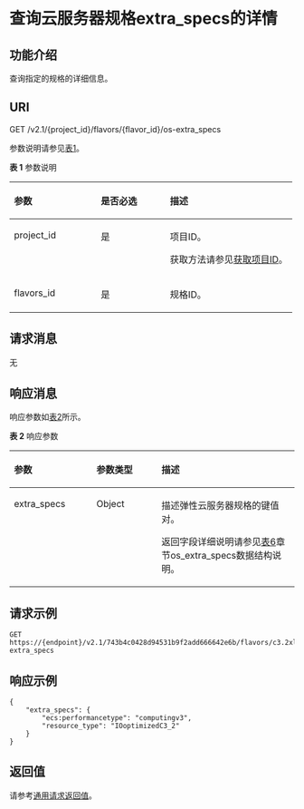 # 查询云服务器规格extra\_specs的详情<a name="ecs_03_0704"></a>

## 功能介绍<a name="zh-cn_topic_0057973064_section33891944"></a>

查询指定的规格的详细信息。

## URI<a name="zh-cn_topic_0057973064_section36592045"></a>

GET /v2.1/\{project\_id\}/flavors/\{flavor\_id\}/os-extra\_specs

参数说明请参见[表1](#zh-cn_topic_0057973064_table47154420)。

**表 1**  参数说明

<a name="zh-cn_topic_0057973064_table47154420"></a>
<table><thead align="left"><tr id="zh-cn_topic_0057973064_row324668"><th class="cellrowborder" valign="top" width="30.7%" id="mcps1.2.4.1.1"><p id="p5187119"><a name="p5187119"></a><a name="p5187119"></a>参数</p>
</th>
<th class="cellrowborder" valign="top" width="24.5%" id="mcps1.2.4.1.2"><p id="p17503500"><a name="p17503500"></a><a name="p17503500"></a>是否必选</p>
</th>
<th class="cellrowborder" valign="top" width="44.800000000000004%" id="mcps1.2.4.1.3"><p id="p8497414"><a name="p8497414"></a><a name="p8497414"></a>描述</p>
</th>
</tr>
</thead>
<tbody><tr id="zh-cn_topic_0057973064_row17004965"><td class="cellrowborder" valign="top" width="30.7%" headers="mcps1.2.4.1.1 "><p id="zh-cn_topic_0057973064_p35224963"><a name="zh-cn_topic_0057973064_p35224963"></a><a name="zh-cn_topic_0057973064_p35224963"></a>project_id</p>
</td>
<td class="cellrowborder" valign="top" width="24.5%" headers="mcps1.2.4.1.2 "><p id="zh-cn_topic_0057973064_p34649765"><a name="zh-cn_topic_0057973064_p34649765"></a><a name="zh-cn_topic_0057973064_p34649765"></a>是</p>
</td>
<td class="cellrowborder" valign="top" width="44.800000000000004%" headers="mcps1.2.4.1.3 "><p id="p37593705"><a name="p37593705"></a><a name="p37593705"></a>项目ID。</p>
<p id="p1180512217438"><a name="p1180512217438"></a><a name="p1180512217438"></a>获取方法请参见<a href="获取项目ID.md">获取项目ID</a>。</p>
</td>
</tr>
<tr id="zh-cn_topic_0057973064_row26746391"><td class="cellrowborder" valign="top" width="30.7%" headers="mcps1.2.4.1.1 "><p id="zh-cn_topic_0057973064_p18974100"><a name="zh-cn_topic_0057973064_p18974100"></a><a name="zh-cn_topic_0057973064_p18974100"></a>flavors_id</p>
</td>
<td class="cellrowborder" valign="top" width="24.5%" headers="mcps1.2.4.1.2 "><p id="zh-cn_topic_0057973064_p60507121"><a name="zh-cn_topic_0057973064_p60507121"></a><a name="zh-cn_topic_0057973064_p60507121"></a>是</p>
</td>
<td class="cellrowborder" valign="top" width="44.800000000000004%" headers="mcps1.2.4.1.3 "><p id="zh-cn_topic_0057973064_p2129750"><a name="zh-cn_topic_0057973064_p2129750"></a><a name="zh-cn_topic_0057973064_p2129750"></a>规格ID。</p>
</td>
</tr>
</tbody>
</table>

## 请求消息<a name="zh-cn_topic_0057973064_section33381957"></a>

无

## 响应消息<a name="zh-cn_topic_0057973064_section32002165"></a>

响应参数如[表2](#zh-cn_topic_0057973064_table28168569)所示。

**表 2**  响应参数

<a name="zh-cn_topic_0057973064_table28168569"></a>
<table><thead align="left"><tr id="zh-cn_topic_0057973064_row26406300"><th class="cellrowborder" valign="top" width="28.910000000000004%" id="mcps1.2.4.1.1"><p id="p110452114597"><a name="p110452114597"></a><a name="p110452114597"></a>参数</p>
</th>
<th class="cellrowborder" valign="top" width="22.830000000000002%" id="mcps1.2.4.1.2"><p id="p71044217595"><a name="p71044217595"></a><a name="p71044217595"></a>参数类型</p>
</th>
<th class="cellrowborder" valign="top" width="48.26%" id="mcps1.2.4.1.3"><p id="p15104102175910"><a name="p15104102175910"></a><a name="p15104102175910"></a>描述</p>
</th>
</tr>
</thead>
<tbody><tr id="zh-cn_topic_0057973064_row46433444"><td class="cellrowborder" valign="top" width="28.910000000000004%" headers="mcps1.2.4.1.1 "><p id="zh-cn_topic_0057973064_p3012613"><a name="zh-cn_topic_0057973064_p3012613"></a><a name="zh-cn_topic_0057973064_p3012613"></a>extra_specs</p>
</td>
<td class="cellrowborder" valign="top" width="22.830000000000002%" headers="mcps1.2.4.1.2 "><p id="zh-cn_topic_0057973064_p42695066"><a name="zh-cn_topic_0057973064_p42695066"></a><a name="zh-cn_topic_0057973064_p42695066"></a>Object</p>
</td>
<td class="cellrowborder" valign="top" width="48.26%" headers="mcps1.2.4.1.3 "><p id="p1679511281174"><a name="p1679511281174"></a><a name="p1679511281174"></a>描述<span id="text27145231511"><a name="text27145231511"></a><a name="text27145231511"></a>弹性云服务器</span>规格的键值对。</p>
<p id="p194000157416"><a name="p194000157416"></a><a name="p194000157416"></a>返回字段详细说明请参见<a href="查询规格详情和规格扩展信息列表.md#table59078165">表6</a>章节os_extra_specs数据结构说明。</p>
</td>
</tr>
</tbody>
</table>

## 请求示例<a name="zh-cn_topic_0057973064_section19584029"></a>

```
GET https://{endpoint}/v2.1/743b4c0428d94531b9f2add666642e6b/flavors/c3.2xlarge.2/os-extra_specs
```

## 响应示例<a name="section1679819123313"></a>

```
{
    "extra_specs": {
        "ecs:performancetype": "computingv3",
        "resource_type": "IOoptimizedC3_2"
    }
}
```

## 返回值<a name="zh-cn_topic_0057973064_ecs_03_0202_section22960139"></a>

请参考[通用请求返回值](通用请求返回值.md)。

